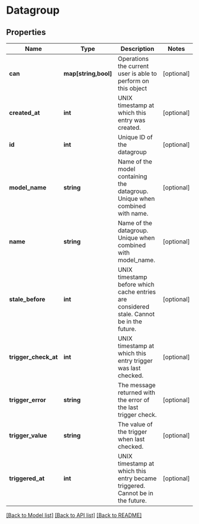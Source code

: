 # Datagroup

## Properties
Name | Type | Description | Notes
------------ | ------------- | ------------- | -------------
**can** | **map[string,bool]** | Operations the current user is able to perform on this object | [optional] 
**created_at** | **int** | UNIX timestamp at which this entry was created. | [optional] 
**id** | **int** | Unique ID of the datagroup | [optional] 
**model_name** | **string** | Name of the model containing the datagroup. Unique when combined with name. | [optional] 
**name** | **string** | Name of the datagroup. Unique when combined with model_name. | [optional] 
**stale_before** | **int** | UNIX timestamp before which cache entries are considered stale. Cannot be in the future. | [optional] 
**trigger_check_at** | **int** | UNIX timestamp at which this entry trigger was last checked. | [optional] 
**trigger_error** | **string** | The message returned with the error of the last trigger check. | [optional] 
**trigger_value** | **string** | The value of the trigger when last checked. | [optional] 
**triggered_at** | **int** | UNIX timestamp at which this entry became triggered. Cannot be in the future. | [optional] 

[[Back to Model list]](../README.md#documentation-for-models) [[Back to API list]](../README.md#documentation-for-api-endpoints) [[Back to README]](../README.md)


